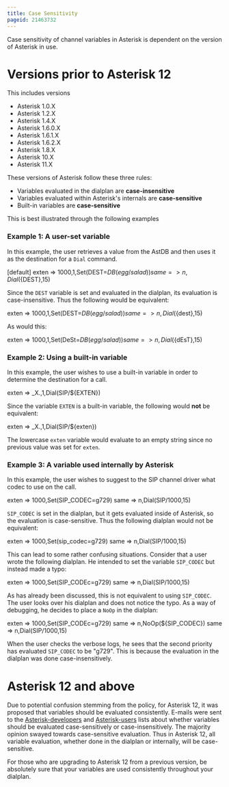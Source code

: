 ```yaml
---
title: Case Sensitivity
pageid: 21463732
---
```


Case sensitivity of channel variables in Asterisk is dependent on the version of Asterisk in use.


Versions prior to Asterisk 12
=============================


This includes versions


* Asterisk 1.0.X
* Asterisk 1.2.X
* Asterisk 1.4.X
* Asterisk 1.6.0.X
* Asterisk 1.6.1.X
* Asterisk 1.6.2.X
* Asterisk 1.8.X
* Asterisk 10.X
* Asterisk 11.X


These versions of Asterisk follow these three rules:


* Variables evaluated in the dialplan are **case-insensitive**
* Variables evaluated within Asterisk's internals are **case-sensitive**
* Built-in variables are **case-sensitive**


This is best illustrated through the following examples


### Example 1: A user-set variable


In this example, the user retrieves a value from the AstDB and then uses it as the destination for a `Dial` command.



[default]
exten => 1000,1,Set(DEST=${DB(egg/salad)})
 same => n,Dial(${DEST},15)

Since the `DEST` variable is set and evaluated in the dialplan, its evaluation is case-insensitive. Thus the following would be equivalent:



exten => 1000,1,Set(DEST=${DB(egg/salad)})
 same => n,Dial(${dest},15)

As would this:



exten => 1000,1,Set(DeSt=${DB(egg/salad)})
 same => n,Dial(${dEsT},15)

### Example 2: Using a built-in variable


In this example, the user wishes to use a built-in variable in order to determine the destination for a call.



exten => \_X.,1,Dial(SIP/${EXTEN})

Since the variable `EXTEN` is a built-in variable, the following would **not** be equivalent:



exten => \_X.,1,Dial(SIP/${exten})

The lowercase `exten` variable would evaluate to an empty string since no previous value was set for `exten`.


### Example 3: A variable used internally by Asterisk


In this example, the user wishes to suggest to the SIP channel driver what codec to use on the call.



exten => 1000,Set(SIP\_CODEC=g729)
same => n,Dial(SIP/1000,15)

`SIP_CODEC` is set in the dialplan, but it gets evaluated inside of Asterisk, so the evaluation is case-sensitive. Thus the following dialplan would not be equivalent:



exten => 1000,Set(sip\_codec=g729)
 same => n,Dial(SIP/1000,15)

This can lead to some rather confusing situations. Consider that a user wrote the following dialplan. He intended to set the variable `SIP_CODEC` but instead made a typo:



exten => 1000,Set(SIP\_CODEc=g729)
 same => n,Dial(SIP/1000,15)

As has already been discussed, this is not equivalent to using `SIP_CODEC`. The user looks over his dialplan and does not notice the typo. As a way of debugging, he decides to place a `NoOp` in the dialplan:



exten => 1000,Set(SIP\_CODEc=g729)
 same => n,NoOp(${SIP\_CODEC})
 same => n,Dial(SIP/1000,15)

When the user checks the verbose logs, he sees that the second priority has evaluated `SIP_CODEC` to be "g729". This is because the evaluation in the dialplan was done case-insensitively.


Asterisk 12 and above
=====================


Due to potential confusion stemming from the policy, for Asterisk 12, it was proposed that variables should be evaluated consistently. E-mails were sent to the [Asterisk-developers](http://lists.digium.com/pipermail/asterisk-dev/2012-October/057056.html) and [Asterisk-users](http://lists.digium.com/pipermail/asterisk-users/2012-October/275033.html) lists about whether variables should be evaluated case-sensitively or case-insensitively. The majority opinion swayed towards case-sensitive evaluation. Thus in Asterisk 12, all variable evaluation, whether done in the dialplan or internally, will be case-sensitive.


For those who are upgrading to Asterisk 12 from a previous version, be absolutely sure that your variables are used consistently throughout your dialplan.

